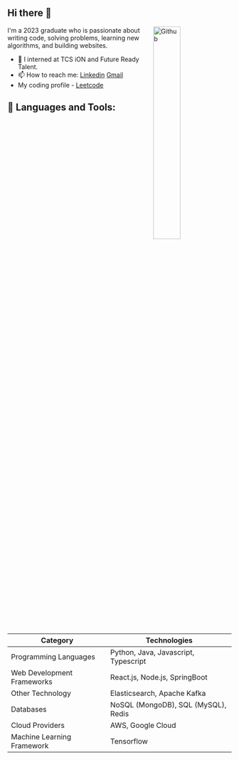 ## Hi there 👋

<img width="35%" align="right" alt="Github" src="https://user-images.githubusercontent.com/48678280/88862734-4903af80-d201-11ea-968b-9c939d88a37c.gif" />
</div>

I'm a 2023 graduate who is passionate about writing code, solving problems, learning new algorithms, and building websites.

- 🔭 I interned at TCS iON and Future Ready Talent.
- 📫 How to reach me: [Linkedin](https://www.linkedin.com/in/bishnoikuldeep/) [Gmail](mailto:kuldeepbishnoi.2001@gmail.com)
- My coding profile - [Leetcode](https://leetcode.com/kuldeep_29/)

## 🚀 Languages and Tools:

| Category                   | Technologies                                     |
|---------------------------|--------------------------------------------------|
| Programming Languages      | Python, Java, Javascript, Typescript             |
| Web Development Frameworks | React.js, Node.js, SpringBoot                     |
| Other Technology           | Elasticsearch, Apache Kafka                      |
| Databases                  | NoSQL (MongoDB), SQL (MySQL), Redis              |
| Cloud Providers            | AWS, Google Cloud                                 |
| Machine Learning Framework | Tensorflow                                       |

